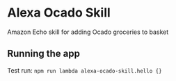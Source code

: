 # Alexa Ocado Skill

Amazon Echo skill for adding Ocado groceries to basket

## Running the app

Test run:
`npm run lambda alexa-ocado-skill.hello {}`
